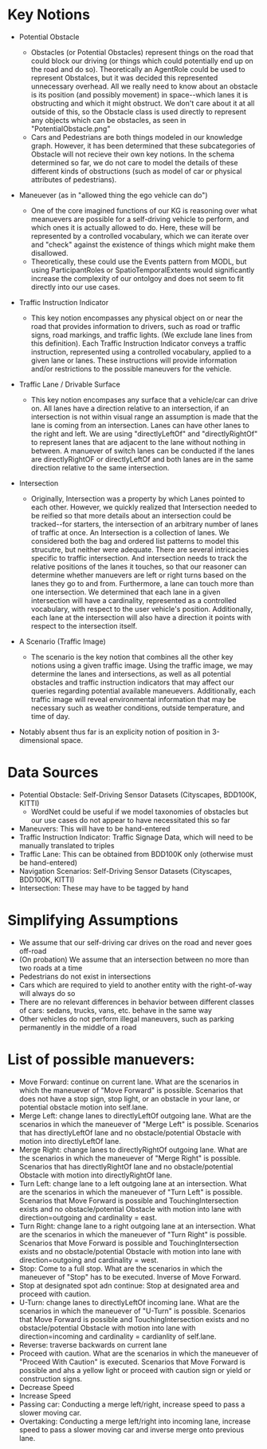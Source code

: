 # Key Notions
* Potential Obstacle
  * Obstacles (or Potential Obstacles) represent things on the road that could block our driving (or things which could potentially end up on the road and do so). Theoretically an AgentRole could be used to represent Obstalces, but it was decided this represented unnecessary overhead. All we really need to know about an obstacle is its position (and possibly movement) in space--which lanes it is obstructing and which it might obstruct. We don't care about it at all outside of this, so the Obstacle class is used directly to represent any objects which can be obstacles, as seen in "PotentialObstacle.png"
  * Cars and Pedestrians are both things modeled in our knowledge graph. However, it has been determined that these subcategories of Obstacle will not recieve their own key notions. In the schema determined so far, we do not care to model the details of these different kinds of obstructions (such as model of car or physical attributes of pedestrians).
* Maneuever (as in "allowed thing the ego vehicle can do")
  * One of the core imagined functions of our KG is reasoning over what meanuevers are possible for a self-driving vehicle to perform, and which ones it is actually allowed to do. Here, these will be represented by a controlled vocabulary, which we can iterate over and "check" against the existence of things which might make them disallowed. 
  * Theoretically, these could use the Events pattern from MODL, but using ParticipantRoles or SpatioTemporalExtents would significantly increase the complexity of our ontolgoy and does not seem to fit directly into our use cases.
* Traffic Instruction Indicator
  * This key notion encompasses any physical object on or near the road that provides information to drivers, such as road or traffic signs, road markings, and traffic lights. (We exclude lane lines from this definition). Each Traffic Instruction Indicator conveys a traffic instruction, represented using a controlled vocabulary, applied to a given lane or lanes. These instructions will provide information and/or restrictions to the possible maneuvers for the vehicle. 
* Traffic Lane / Drivable Surface
   * This key notion encompases any surface that a vehicle/car can drive on. All lanes have a direction relative to an intersection, if an intersection is not within visual range an assumption is made that the lane is coming from an intersection. Lanes can have other lanes to the right and left. We are using "directlyLeftOf" and "directlyRightOf" to represent lanes that are adjacent to the lane without nothing in between. A manuever of switch lanes can be conducted if the lanes are directlyRightOF or directlyLeftOf and both lanes are in the same direction relative to the same intersection.
* Intersection
  * Originally, Intersection was a property by which Lanes pointed to each other. However, we quickly realized that Intersection needed to be reified so that more details about an intersection could be tracked--for starters, the intersection of an arbitrary number of lanes of traffic at once. An Intersection is a collection of lanes. We considered both the bag and ordered list patterns to model this strucutre, but neither were adequate. There are several intricacies specific to traffic intersection. And intersection needs to track the relative positions of the lanes it touches, so that our reasoner can determine whether manuevers are left or right turns based on the lanes they go to and from. Furthermore, a lane can touch more than one intersection. We determined that each lane in a given intersection will have a cardinality, represented as a controlled vocabulary, with respect to the user vehicle's position. Additionally, each lane at the intersection will also have a direction it points with respect to the intersection itself.
* A Scenario (Traffic Image)
  * The scenario is the key notion that combines all the other key notions using a given traffic image. Using the traffic image, we may determine the lanes and intersections, as well as all potential obstacles and traffic instruction indicators that may affect our queries regarding potential available maneuevers. Additionally, each traffic image will reveal environmental information that may be necessary such as weather conditions, outside temperature, and time of day.


* Notably absent thus far is an explicity notion of position in 3-dimensional space.

# Data Sources
* Potential Obstacle: Self-Driving Sensor Datasets (Cityscapes, BDD100K, KITTI)
  * WordNet could be useful if we model taxonomies of obstacles but our use cases do not appear to have necessitated this so far
* Maneuvers: This will have to be hand-entered
* Traffic Instruction Indicator: Traffic Signage Data, which will need to be manually translated to triples
* Traffic Lane: This can be obtained from BDD100K only (otherwise must be hand-entered)
* Navigation Scenarios: Self-Driving Sensor Datasets (Cityscapes, BDD100K, KITTI)
* Intersection: These may have to be tagged by hand

# Simplifying Assumptions
* We assume that our self-driving car drives on the road and never goes off-road
* (On probation) We assume that an intersection between no more than two roads at a time
* Pedestrians do not exist in intersections
* Cars which are required to yield to another entity with the right-of-way will always do so
* There are no relevant differences in behavior between different classes of cars: sedans, trucks, vans, etc. behave in the same way
* Other vehicles do not perform illegal maneuvers, such as parking permanently in the middle of a road

# List of possible manuevers:
* Move Forward: continue on current lane. What are the scenarios in which the maneuever of "Move Forward" is possible. Scenarios that does not have a stop sign, stop light, or an obstacle in your lane, or potential obstacle motion into self.lane. 
* Merge Left: change lanes to directlyLeftOf outgoing lane.  What are the scenarios in which the maneuever of "Merge Left" is possible. Scenarios that has directlyLeftOf lane and no obstacle/potential Obstacle with motion into directlyLeftOf lane. 
* Merge Right: change lanes to directlyRightOf outgoing lane.  What are the scenarios in which the maneuever of "Merge Right" is possible. Scenarios that has directlyRightOf lane and no obstacle/potential Obstacle with motion into directlyRightOf lane. 
* Turn Left: change lane to a left outgoing lane at an intersection.  What are the scenarios in which the maneuever of "Turn Left" is possible. Scenarios that Move Forward is possible and TouchingIntersection exists and no obstacle/potential Obstacle with motion into lane with direction=outgoing and cardinality = east. 
* Turn Right: change lane to a right outgoing lane at an intersection.  What are the scenarios in which the maneuever of "Turn Right" is possible. Scenarios that Move Forward is possible and TouchingIntersection exists and no obstacle/potential Obstacle with motion into lane with direction=outgoing and cardinality = west. 
* Stop: Come to a full stop.  What are the scenarios in which the maneuever of "Stop" has to be executed. Inverse of Move Forward.
* Stop at designated spot adn continue: Stop at designated area and proceed with caution. 
* U-Turn: change lanes to directlyLeftOf incoming lane.   What are the scenarios in which the maneuever of "U-Turn" is possible. Scenarios that Move Forward is possible and TouchingIntersection exists and no obstacle/potential Obstacle with motion into lane with direction=incoming and cardinality = cardianlity of self.lane.
* Reverse: traverse backwards on current lane
* Proceed with caution.   What are the scenarios in which the maneuever of "Proceed With Caution" is executed. Scenarios that Move Forward is possible and ahs a yellow light or proceed with caution sign or yield or construction signs.
* Decrease Speed
* Increase Speed
* Passing car: Conducting a merge left/right, increase speed to pass a slower moving car.
* Overtaking: Conducting a merge left/right into incoming lane, increase speed to pass a slower moving car and inverse merge onto previous lane.

